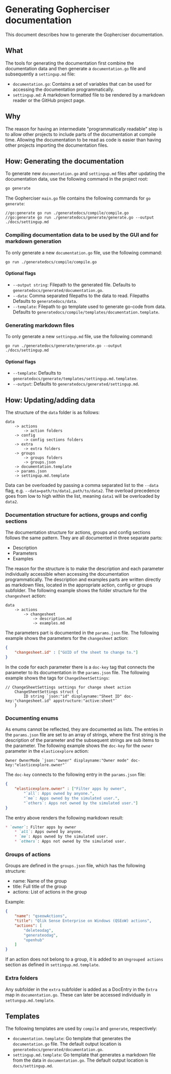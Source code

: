 # Generating Gopherciser documentation

This document describes how to generate the Gopherciser documentation.

## What

The tools for generating the documentation first combine the documentation data and then generate a `documentation.go` file and subsequently a `settingup.md` file: 

* `documentation.go`: Contains a set of variables that can be used for accessing the documentation programmatically.
* `settingup.md`: A markdown formatted file to be rendered by a markdown reader or the GitHub project page.

## Why

The reason for having an intermediate "programmatically readable" step is to allow other projects to include parts of the documentation at compile time. Allowing the documentation to be read as code is easier than having other projects importing the documentation files. 

## How: Generating the documentation

To generate new `documentation.go` and `settingup.md` files after updating the documentation data, use the following command in the project root:

```bash
go generate
```

The Gopherciser `main.go` file contains the following commands for `go generate`:

```
//go:generate go run ./generatedocs/compile/compile.go
//go:generate go run ./generatedocs/generate/generate.go --output ./docs/settingup.md
```

### Compiling documentation data to be used by the GUI and for markdown generation

To only generate a new `documentation.go` file, use the following command:

```
go run ./generatedocs/compile/compile.go
```

#### Optional flags

* `--output string`: Filepath to the generated file. Defaults to `generatedocs/generated/documentation.go`.
* `--data`: Comma separated filepaths to the data to read. Filepaths Defaults to `generatedocs/data`.
* `--template`: Filepath to go template used to generate go-code from data. Defaults to `generatedocs/compile/templates/documentation.template`.

### Generating markdown files

To only generate a new `settingup.md` file, use the following command:

```
go run ./generatedocs/generate/generate.go --output ./docs/settingup.md
```

#### Optional flags

* `--template`:  Defaults to `generatedocs/generate/templates/settingup.md.templatee`.
* `--output`: Defaults to `generatedocs/generated/settingup.md`.

## How: Updating/adding data

The structure of the `data` folder is as follows:

```
data
    -> actions
        -> action folders
    -> config
        -> config sections folders
    -> extra
        -> extra folders
    -> groups
        -> groups folders
        -> groups.json
    -> documentation.template
    -> params.json
    -> settingup.md.template
```

Data can be overloaded by passing a comma separated list to the `--data` flag, e.g. `--data=path/to/data1,path/to/data2`. The overload precedence goes from low to high within the list, meaning `data1` will be overloaded by `data2`.

### Documentation structure for actions, groups and config sections

The documentation structure for actions, groups and config sections follows the same pattern. They are all documented in three separate parts:

* Description
* Parameters
* Examples

The reason for the structure is to make the description and each parameter individually accessible when accessing the documentation programmatically. The description and examples parts are written directly as  markdown files, located in the appropriate action, config or groups subfolder. The following example shows the folder structure for the `changesheet` action:

```
data
    -> actions
        -> changesheet
            -> description.md
            -> examples.md
``` 

The parameters part is documented in the `params.json` file. The following example shows the parameters for the `changesheet` action:

```json
{
	"changesheet.id" : ["GUID of the sheet to change to."]
}
```

In the code for each parameter there is a `doc-key` tag that connects the parameter to its documentation in the `params.json` file. The following example shows the tags for `ChangeSheetSettings`:

```golang
// ChangeSheetSettings settings for change sheet action
	ChangeSheetSettings struct {
		ID string `json:"id" displayname:"Sheet ID" doc-key:"changesheet.id" appstructure:"active:sheet"`
	}
```

### Documenting enums

As enums cannot be reflected, they are documented as lists. The entries in the `params.json` file are set to an array of strings, where the first string is the description of the parameter and the subsequent strings are sub items to the parameter. The following example shows the `doc-key` for the `owner` parameter in the `elasticexplore` action:

```golang
Owner OwnerMode `json:"owner" displayname:"Owner mode" doc-key:"elasticexplore.owner"`
```

The `doc-key` connects to the following entry in the `params.json` file:

```json
{
	"elasticexplore.owner" : ["Filter apps by owner",
	    "`all`: Apps owned by anyone.",
	    "`me`: Apps owned by the simulated user.",
	    "`others`: Apps not owned by the simulated user."]
}
```

The entry above renders the following markdown result:

```markdown
* `owner`: Filter apps by owner
    * `all`: Apps owned by anyone.
    * `me`: Apps owned by the simulated user.
    * `others`: Apps not owned by the simulated user.
```

### Groups of actions

Groups are defined in the `groups.json` file, which has the following structure:

* name: Name of the group
* title: Full title of the group
* actions: List of actions in the group

Example:

```json
{
    "name": "qseowActions",
    "title": "Qlik Sense Enterprise on Windows (QSEoW) actions",
    "actions": [
        "deleteodag",
        "generateodag",
        "openhub"
    ]
}
```

If an action does not belong to a group, it is added to an `Ungrouped actions` section as defined in `settingup.md.template`.

### Extra folders

Any subfolder in the `extra` subfolder is added as a DocEntry in the `Extra` map in `documentation.go`. These can later be accessed individually in `settungup.md.template`.

## Templates

The following templates are used by `compile` and `generate`, respectively:

* `documentation.template`: Go template that generates the `documentation.go` file. The default output location is `generatedocs/generated/documentation.go`.
* `settingup.md.template`: Go template that generates a markdown file from the data in `documentation.go`. The default output location is `docs/settingup.md`.
